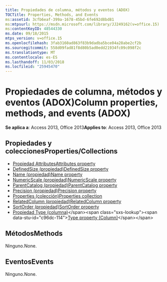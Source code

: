 ```yaml
---
title: Propiedades de columna, métodos y eventos (ADOX)
TOCTitle: Properties, Methods, and Events
ms:assetid: 3cfb6eaf-399a-1678-45bd-6fe692d8bd81
ms:mtpsurl: https://msdn.microsoft.com/library/JJ249162(v=office.15)
ms:contentKeyID: 48544330
ms.date: 09/18/2015
mtps_version: v=office.15
ms.openlocfilehash: 3fab3160ad863f83b9dadba5bce04a28abe2cf2b
ms.sourcegitcommit: 558d09fad81f8d80b5ad0edd21934fc09c098f2c
ms.translationtype: MT
ms.contentlocale: es-ES
ms.lasthandoff: 11/03/2018
ms.locfileid: "25945470"
---
```

# <a name="column-properties-methods-and-events-adox"></a><span data-ttu-id="c96dc-102">Propiedades de columna, métodos y eventos (ADOX)</span><span class="sxs-lookup"><span data-stu-id="c96dc-102">Column properties, methods, and events (ADOX)</span></span>

<span data-ttu-id="c96dc-103">**Se aplica a**: Access 2013, Office 2013</span><span class="sxs-lookup"><span data-stu-id="c96dc-103">**Applies to**: Access 2013, Office 2013</span></span>


## <a name="propertiescollections"></a><span data-ttu-id="c96dc-104">Propiedades y colecciones</span><span class="sxs-lookup"><span data-stu-id="c96dc-104">Properties/Collections</span></span>

- [<span data-ttu-id="c96dc-105">Propiedad Attributes</span><span class="sxs-lookup"><span data-stu-id="c96dc-105">Attributes property</span></span>](attributes-property-adox.md)
- [<span data-ttu-id="c96dc-106">DefinedSize (propiedad)</span><span class="sxs-lookup"><span data-stu-id="c96dc-106">DefinedSize property</span></span>](definedsize-property-adox.md)
- [<span data-ttu-id="c96dc-107">Name (propiedad)</span><span class="sxs-lookup"><span data-stu-id="c96dc-107">Name property</span></span>](name-property-adox.md)
- [<span data-ttu-id="c96dc-108">NumericScale (propiedad)</span><span class="sxs-lookup"><span data-stu-id="c96dc-108">NumericScale property</span></span>](numericscale-property-adox.md)
- [<span data-ttu-id="c96dc-109">ParentCatalog (propiedad)</span><span class="sxs-lookup"><span data-stu-id="c96dc-109">ParentCatalog property</span></span>](parentcatalog-property-adox.md)
- [<span data-ttu-id="c96dc-110">Precision (propiedad)</span><span class="sxs-lookup"><span data-stu-id="c96dc-110">Precision property</span></span>](precision-property-adox.md)
- [<span data-ttu-id="c96dc-111">Properties (colección)</span><span class="sxs-lookup"><span data-stu-id="c96dc-111">Properties collection</span></span>](properties-collection-ado.md)
- [<span data-ttu-id="c96dc-112">RelatedColumn (propiedad)</span><span class="sxs-lookup"><span data-stu-id="c96dc-112">RelatedColumn property</span></span>](relatedcolumn-property-adox.md)
- [<span data-ttu-id="c96dc-113">SortOrder (propiedad)</span><span class="sxs-lookup"><span data-stu-id="c96dc-113">SortOrder property</span></span>](sortorder-property-adox.md)
- <span data-ttu-id="c96dc-114">[Propiedad Type (columna)](https://msdn.microsoft.com/library/jj249169\(v=office.15\))</span><span class="sxs-lookup"><span data-stu-id="c96dc-114">[Type property (Column)](https://msdn.microsoft.com/library/jj249169\(v=office.15\))</span></span>

## <a name="methods"></a><span data-ttu-id="c96dc-115">Métodos</span><span class="sxs-lookup"><span data-stu-id="c96dc-115">Methods</span></span>

<span data-ttu-id="c96dc-116">Ninguno.</span><span class="sxs-lookup"><span data-stu-id="c96dc-116">None.</span></span>

## <a name="events"></a><span data-ttu-id="c96dc-117">Eventos</span><span class="sxs-lookup"><span data-stu-id="c96dc-117">Events</span></span>

<span data-ttu-id="c96dc-118">Ninguno.</span><span class="sxs-lookup"><span data-stu-id="c96dc-118">None.</span></span>

